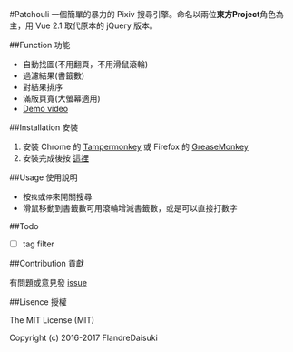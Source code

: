 #Patchouli
一個簡單的暴力的 Pixiv 搜尋引擎。命名以兩位**東方Project**角色為主，用 Vue 2.1 取代原本的 jQuery 版本。

##Function 功能
- 自動找圖(不用翻頁，不用滑鼠滾輪)
- 過濾結果(書籤數)
- 對結果排序
- 滿版頁寬(大螢幕適用)
- [Demo video](https://youtu.be/pONcOpqAtyQ)

##Installation 安裝
1. 安裝 Chrome 的 [Tampermonkey](https://chrome.google.com/webstore/detail/tampermonkey/dhdgffkkebhmkfjojejmpbldmpobfkfo) 或 Firefox 的 [GreaseMonkey](https://addons.mozilla.org/zh-tw/firefox/addon/greasemonkey/)
2. 安裝完成後按 [這裡](https://raw.githubusercontent.com/FlandreDaisuki/Patchouli/master/Patchouli.user.js)

##Usage 使用說明
- 按`找`或`停`來開關搜尋
- 滑鼠移動到書籤數可用滾輪增減書籤數，或是可以直接打數字

##Todo
- [ ] tag filter

##Contribution 貢獻

有問題或意見發 [issue](https://github.com/FlandreDaisuki/Patchouli/issues)

##Lisence 授權

The MIT License (MIT)

Copyright (c) 2016-2017 FlandreDaisuki
